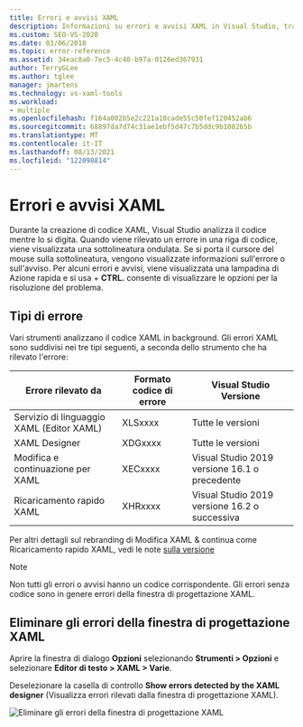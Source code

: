 ```yaml
---
title: Errori e avvisi XAML
description: Informazioni su errori e avvisi XAML in Visual Studio, tra cui come vengono classificati gli errori, come ottenere informazioni sugli errori e come trovare le opzioni per correggerli.
ms.custom: SEO-VS-2020
ms.date: 03/06/2018
ms.topic: error-reference
ms.assetid: 34eac8a0-7ec5-4c40-b97a-0126ed367931
author: TerryGLee
ms.author: tglee
manager: jmartens
ms.technology: vs-xaml-tools
ms.workload:
- multiple
ms.openlocfilehash: f164a002b5e2c221a10cade55c50fef120452ab6
ms.sourcegitcommit: 68897da7d74c31ae1ebf5d47c7b5ddc9b108265b
ms.translationtype: MT
ms.contentlocale: it-IT
ms.lasthandoff: 08/13/2021
ms.locfileid: "122098814"
---
```

# <a name="xaml-errors-and-warnings"></a>Errori e avvisi XAML

Durante la creazione di codice XAML, Visual Studio analizza il codice mentre lo si digita. Quando viene rilevato un errore in una riga di codice, viene visualizzata una sottolineatura ondulata. Se si porta il cursore del mouse sulla sottolineatura, vengono visualizzate informazioni sull'errore o sull'avviso. Per alcuni errori e avvisi, viene visualizzata una lampadina di Azione rapida e si usa + **CTRL.** consente di visualizzare le opzioni per la risoluzione del problema.

## <a name="error-types"></a>Tipi di errore

Vari strumenti analizzano il codice XAML in background. Gli errori XAML sono suddivisi nei tre tipi seguenti, a seconda dello strumento che ha rilevato l'errore:

|**Errore rilevato da**|**Formato codice di errore**|**Visual Studio Versione**|
| - |-----------------| - |
|Servizio di linguaggio XAML (Editor XAML)|XLSxxxx| Tutte le versioni |
|XAML Designer|XDGxxxx| Tutte le versioni | 
|Modifica e continuazione per XAML|XECxxxx| Visual Studio 2019 versione 16.1 o precedente |
|Ricaricamento rapido XAML | XHRxxxx | Visual Studio 2019 versione 16.2 o successiva |

Per altri dettagli sul rebranding di Modifica XAML & continua come Ricaricamento rapido XAML, vedi le note [sulla versione](/visualstudio/releases/2019/release-notes-v16.2#wpfuwp-tooling)

> [!Note]
> Non tutti gli errori o avvisi hanno un codice corrispondente. Gli errori senza codice sono in genere errori della finestra di progettazione XAML.

## <a name="suppress-xaml-designer-errors"></a>Eliminare gli errori della finestra di progettazione XAML

Aprire la finestra di dialogo **Opzioni** selezionando **Strumenti > Opzioni** e selezionare **Editor di testo > XAML > Varie**.

Deselezionare la casella di controllo **Show errors detected by the XAML designer** (Visualizza errori rilevati dalla finestra di progettazione XAML).

![Eliminare gli errori della finestra di progettazione XAML](media/suppress_xaml_designer_errors.png)
